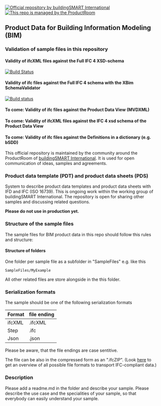 [![Official repository by buildingSMART International](https://img.shields.io/badge/buildingSMART-Official%20Repository-orange.svg)](https://www.buildingsmart.org/)
[![This repo is managed by the ProductRoom](https://img.shields.io/badge/-ProductRoom-blue.svg)](https://www.buildingsmart.org/standards/rooms-and-groups/product-room)

## Product Data for Building Information Modeling (BIM)
### Validation of sample files in this repository
#### Validity of ifcXML files against the Full IFC 4 XSD-schema 
[![Build Status](https://travis-ci.org/buildingSMART/ProductData.svg?branch=master)](https://travis-ci.org/buildingSMART/ProductData)

#### Validity of ifc files against the Full IFC 4 schema with the XBim SchemaValidator 
[![Build status](https://ci.appveyor.com/api/projects/status/yjoess7g50xqasdb/branch/master?svg=true)](https://ci.appveyor.com/project/klacol/productdata/branch/master)

#### To come: Validity of ifc files against the Product Data View (MVDXML)

#### To come: Validity of ifcXML files against the IFC 4 xsd schema of the Product Data View

#### To come: Validity of ifc files against the Definitions in a dictionary (e.g. bSDD)


This official repository is maintained by the community around the ProductRoom of [buildingSMART International](https://www.buildingsmart.org). It is used for open communication of ideas, samples and agreements.

### Product data template (PDT) and product data sheets (PDS)
System to describe product data templates and product data sheets with IFD and IFC (ISO 16739). This is ongoing work within the working group of buildingSMART International. The repository is open for sharing other samples and discussing related questions.

**Please do not use in production yet.**

### Structure of the sample files

The sample files for BIM product data in this repo should follow this rules and structure:
#### Structure of folders
One folder per sample file as a subfolder in "SampleFiles" e.g. like this
```
SampleFiles/MyExample
```
All other related files are store alongside in the this folder.

### Serialization formats 
The sample should be one of the following serialization formats

| Format        | file ending   |
| ------------- |---------------| 
| ifcXML        | .ifcXML       | 
| Step          | .ifc          |   
| Json          | .json         |  

Please be aware, that the file endings are case sentitive.

The file can be also in the compressed form as an ".ifcZIP". (Look [here](https://technical.buildingsmart.org/standards/ifc/ifc-formats) to get an overview of all possible file formats to transport IFC-compliant data.)

### Description
Please add a readme.md in the folder and describe your sample. Please describe the use case and the specialities of your sample, so that everybody can easily understand your sample.
